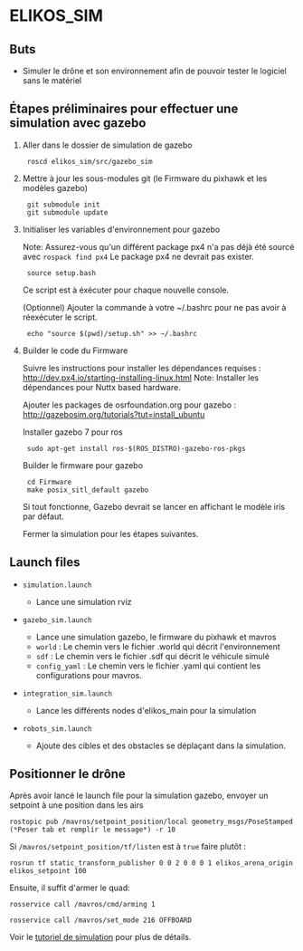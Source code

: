 # ELIKOS_SIM
## Buts
* Simuler le drône et son environnement afin de pouvoir tester le logiciel sans le matériel

## Étapes préliminaires pour effectuer une simulation avec gazebo
1. Aller dans le dossier de simulation de gazebo

        roscd elikos_sim/src/gazebo_sim

2. Mettre à jour les sous-modules git (le Firmware du pixhawk et les modèles gazebo)

        git submodule init
        git submodule update

3. Initialiser les variables d'environnement pour gazebo

    Note: Assurez-vous qu'un différent package px4 n'a pas déjà été sourcé avec `rospack find px4`
          Le package px4 ne devrait pas exister.

        source setup.bash

    Ce script est à éxécuter pour chaque nouvelle console.

    (Optionnel) Ajouter la commande à votre ~/.bashrc pour ne pas avoir 
    à réexécuter le script.

        echo "source $(pwd)/setup.sh" >> ~/.bashrc

4. Builder le code du Firmware

    Suivre les instructions pour installer les dépendances requises : http://dev.px4.io/starting-installing-linux.html
    Note: Installer les dépendances pour Nuttx based hardware.

    Ajouter les packages de osrfoundation.org pour gazebo : http://gazebosim.org/tutorials?tut=install_ubuntu

    Installer gazebo 7 pour ros

        sudo apt-get install ros-$(ROS_DISTRO)-gazebo-ros-pkgs

    Builder le firmware pour gazebo

        cd Firmware
        make posix_sitl_default gazebo

    Si tout fonctionne, Gazebo devrait se lancer en affichant le modèle iris par défaut.

    Fermer la simulation pour les étapes suivantes.

## Launch files 
* `simulation.launch`
    * Lance une simulation rviz
 
* `gazebo_sim.launch`
    * Lance une simulation gazebo, le firmware du pixhawk et mavros
    * `world` : Le chemin vers le fichier .world qui décrit l'environnement
    * `sdf` : Le chemin vers le fichier .sdf qui décrit le véhicule simulé
    * `config_yaml` : Le chemin vers le fichier .yaml qui contient les configurations pour mavros.

* `integration_sim.launch`
    * Lance les différents nodes d'elikos_main pour la simulation

* `robots_sim.launch`
    * Ajoute des cibles et des obstacles se déplaçant dans la simulation.

## Positionner le drône
Après avoir lancé le launch file pour la simulation gazebo, envoyer un setpoint à une position dans les airs

`rostopic pub /mavros/setpoint_position/local geometry_msgs/PoseStamped (*Peser tab et remplir le message*) -r 10`

Si `/mavros/setpoint_position/tf/listen` est à `true` faire plutôt : 

`rosrun tf static_transform_publisher 0 0 2 0 0 0 1 elikos_arena_origin elikos_setpoint 100`

Ensuite, il suffit d'armer le quad:

`rosservice call /mavros/cmd/arming 1`

`rosservice call /mavros/set_mode 216 OFFBOARD`

Voir le [tutoriel de simulation](https://elikos.gitbooks.io/wiki-elikos/content/Navigation/lancer_une_simulation_avec_gazebo.html) pour plus de détails.

